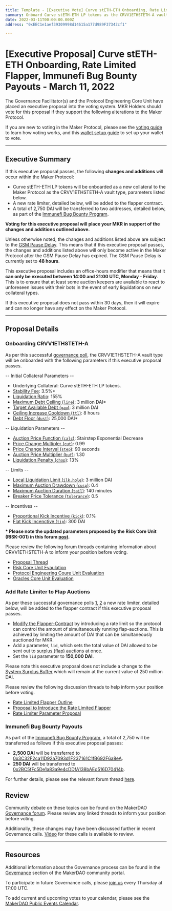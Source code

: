 ```yaml
---
title: Template - [Executive Vote] Curve stETH-ETH Onboarding, Rate Limited Flapper, Immunefi Bug Bounty Payouts - March 11, 2022
summary: Onboard Curve stETH-ETH LP tokens as the CRVV1ETHSTETH-A vault type, add rate limiter to the flapper contract, Immunefi Bug Bounty payouts.
date: 2022-03-11T00:00:00.000Z
address: "0xEEC1e1aef39309998d14615a177d989F37342cf1"

---
```

# [Executive Proposal] Curve stETH-ETH Onboarding, Rate Limited Flapper, Immunefi Bug Bounty Payouts - March 11, 2022

The Governance Facilitator(s) and the Protocol Engineering Core Unit have placed an executive proposal into the voting system. MKR Holders should vote for this proposal if they support the following alterations to the Maker Protocol.

If you are new to voting in the Maker Protocol, please see the [voting guide](https://community-development.makerdao.com/en/learn/governance/how-voting-works/) to learn how voting works, and this [wallet setup guide](https://community-development.makerdao.com/en/learn/governance/voting-setup/) to set up your wallet to vote.

---

## Executive Summary

If this executive proposal passes, the following **changes and additions** will occur within the Maker Protocol:
- Curve stETH-ETH LP tokens will be onboarded as a new collateral to the Maker Protocol as the CRVV1ETHSTETH-A vault type, parameters listed below.
- A new rate limiter, detailed below, will be added to the flapper contract.
- A total of 2,750 DAI will be transferred to two addresses, detailed below, as part of the [Immunefi Bug Bounty Program](https://mips.makerdao.com/mips/details/MIP64).

**Voting for this executive proposal will place your MKR in support of the changes and additions outlined above.**

Unless otherwise noted, the changes and additions listed above are subject to the [GSM Pause Delay](https://manual.makerdao.com/parameter-index/core/param-gsm-pause-delay). This means that if this executive proposal passes, the changes and additions listed above will only become active in the Maker Protocol after the GSM Pause Delay has expired. The GSM Pause Delay is currently set to **48 hours**.

This executive proposal includes an office-hours modifier that means that it **can only be executed between 14:00 and 21:00 UTC, Monday - Friday**. This is to ensure that at least some auction keepers are available to react to unforeseen issues with their bots in the event of early liquidations on new collateral types.

If this executive proposal does not pass within 30 days, then it will expire and can no longer have any effect on the Maker Protocol.

---

## Proposal Details

### Onboarding CRVV1ETHSTETH-A

As per this successful [governance poll](https://vote.makerdao.com/polling/Qmek9vzo), the CRVV1ETHSTETH-A vault type will be onboarded with the following parameters if this executive proposal passes.

-- Initial Collateral Parameters --

* Underlying Collateral: Curve stETH-ETH LP tokens.
* [Stability Fee](https://manual.makerdao.com/parameter-index/vault-risk/param-stability-fee): 3.5%*
* [Liquidation Ratio](https://manual.makerdao.com/parameter-index/vault-risk/param-liquidation-ratio): 155%
* [Maximum Debt Ceiling (`line`)](https://manual.makerdao.com/module-index/module-dciam#maximum-debt-ceiling-line): 3 million DAI*
* [Target Available Debt (`gap`)](https://manual.makerdao.com/module-index/module-dciam#target-available-debt-gap): 3 million DAI
* [Ceiling Increase Cooldown (`ttl`)](https://manual.makerdao.com/module-index/module-dciam#ceiling-increase-cooldown-ttl): 8 hours
* [Debt Floor (`dust`)](https://manual.makerdao.com/parameter-index/vault-risk/param-debt-floor): 25,000 DAI*

-- Liquidation Parameters --

* [Auction Price Function (`calc`)](https://manual.makerdao.com/parameter-index/collateral-auction/param-auction-price-function): Stairstep Exponential Decrease
* [Price Change Multipler (`cut`)](https://manual.makerdao.com/parameter-index/collateral-auction/param-auction-price-function#exponential-stair-step): 0.99
* [Price Change Interval (`step`)](https://manual.makerdao.com/parameter-index/collateral-auction/param-auction-price-function#exponential-stair-step): 90 seconds
* [Auction Price Multiplier (`buf`)](https://manual.makerdao.com/parameter-index/collateral-auction/param-auction-price-multiplier): 1.30
* [Liquidation Penalty (`chop`)](https://manual.makerdao.com/parameter-index/vault-risk/param-liquidation-penalty): 13%

-- Limits --

* [Local Liquidation Limit (`ilk.hole`)](https://manual.makerdao.com/parameter-index/collateral-auction/param-local-liquidation-limit): 3 million DAI
* [Maximum Auction Drawdown (`cusp`)](https://manual.makerdao.com/parameter-index/collateral-auction/param-max-auction-drawdown): 0.4
* [Maximum Auction Duration (`tail`)](https://manual.makerdao.com/parameter-index/collateral-auction/param-max-auction-duration): 140 minutes
* [Breaker Price Tolerance (`tolerance`)](https://manual.makerdao.com/parameter-index/collateral-auction/param-breaker-price-tolerance): 0.5

-- Incentives --

* [Proportional Kick Incentive (`kick`)](https://manual.makerdao.com/parameter-index/collateral-auction/param-proportional-kick-incentive): 0.1%
* [Flat Kick Incenctive (`tip`)](https://manual.makerdao.com/parameter-index/collateral-auction/param-flat-kick-incentive): 300 DAI

**\*  Please note the updated parameters proposed by the Risk Core Unit (RISK-001) in this forum [post](https://forum.makerdao.com/t/curvelp-steth-eth-parameters-adjustment/13767).**

Please review the following forum threads containing information about CRVV1ETHSTETH-A to inform your position before voting.

* [Proposal Thread](https://forum.makerdao.com/t/curvelp-steth-eth-mip6-collateral-onboarding-application/10229)
* [Risk Core Unit Evaulation](https://forum.makerdao.com/t/curvelp-steth-eth-collateral-onboarding-risk-evaluation/11224)
* [Protocol Engineering Coure Unit Evaluation](https://forum.makerdao.com/t/curve-fi-eth-steth-erc20-token-smart-contract-technical-assessment/11855)
* [Oracles Core Unit Evaluation](https://forum.makerdao.com/t/curvelp-steth-eth-collateral-onboarding-oracle-assessment-mip10c3-sp43/11854)

### Add Rate Limiter to Flap Auctions

As per these successful governance polls [1](https://vote.makerdao.com/polling/QmagLVA2), [2](https://vote.makerdao.com/polling/Qmdd4Pg7) a new rate limiter, detailed below, will be added to the flapper contract if this executive proposal passes.

* [Modify the Flapper-Contract](https://forum.makerdao.com/t/rate-limited-flapper/13056) by introducing a rate limit so the protocol can control the amount of simultaneously running flap-auctions. This is achieved by limiting the amount of DAI that can be simultaneously auctioned for MKR.
* Add a parameter, `lid`, which sets the total value of DAI allowed to be sent out to [surplus (flap) auctions](https://auctions.makerdao.com/flap) at once.
* Set the `lid` parameter to **150,000 DAI**.

Please note this executive proposal does not include a change to the [System Surplus Buffer](https://manual.makerdao.com/parameter-index/core/param-system-surplus-buffer) which will remain at the current value of 250 million DAI.

Please review the following discussion threads to help inform your position before voting.

* [Rate Limited Flapper Outline](https://forum.makerdao.com/t/rate-limited-flapper/13056)
* [Proposal to Introduce the Rate Limited Flapper](https://forum.makerdao.com/t/signal-request-bring-back-the-mkr-burn/12837)
* [Rate Limiter Parameter Proposal](https://forum.makerdao.com/t/rate-limiter-parameter-proposal/13193)

### Immunefi Bug Bounty Payouts

As part of the [Immunefi Bug Bounty Program](https://mips.makerdao.com/mips/details/MIP64), a total of 2,750 will be transferred as follows if this executive proposal passes:

* **2,500 DAI** will be transferred to [0x3C32F2ca11D92a7093d1F237161C1fB692F6a8eA](https://etherscan.io/address/0x3C32F2ca11D92a7093d1F237161C1fB692F6a8eA).
* **250 DAI** will be transferred to [0x2BC5fFc5De1a83a9e4cDDfA138bAEd516D70414b](https://etherscan.io/address/0x2BC5fFc5De1a83a9e4cDDfA138bAEd516D70414b).

For further details, please see the relevant forum thread [here](https://forum.makerdao.com/t/bounty-payout-request-for-immunefi-bug-5565/13545).

## Review

Community debate on these topics can be found on the MakerDAO [Governance forum](https://forum.makerdao.com/). Please review any linked threads to inform your position before voting.

Additionally, these changes may have been discussed further in recent Governance calls. [Video](https://www.youtube.com/playlist?list=PLLzkWCj8ywWNq5-90-Id6VPSsrk4OWVan) for these calls is available to review.

---

## Resources

Additional information about the Governance process can be found in the [Governance](https://community-development.makerdao.com/en/learn/governance) section of the MakerDAO community portal.

To participate in future Governance calls, please [join us](https://github.com/makerdao/community/tree/master/governance/governance-and-risk-meetings) every Thursday at 17:00 UTC.

To add current and upcoming votes to your calendar, please see the [MakerDAO Public Events Calendar](https://calendar.google.com/calendar/embed?src=makerdao.com_3efhm2ghipksegl009ktniomdk%40group.calendar.google.com&ctz=UTC&mode=week&showCalendars=0&showPrint=0).

